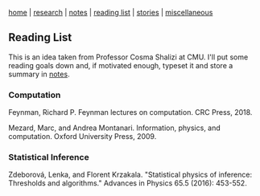 [home](./index.html)  |  [research](./research.html)  |  [notes](./notes.html)  |  [reading list](./reading_list.html)  |  [stories](./story.html)  |  [miscellaneous](./miscellaneous.html)

## Reading List

This is an idea taken from Professor Cosma Shalizi at CMU. I'll put some reading goals down and, if motivated enough, typeset it and store a summary in [notes](./notes.html).

### Computation
Feynman, Richard P. Feynman lectures on computation. CRC Press, 2018.

Mezard, Marc, and Andrea Montanari. Information, physics, and computation. Oxford University Press, 2009.


### Statistical Inference
Zdeborová, Lenka, and Florent Krzakala. "Statistical physics of inference: Thresholds and algorithms." Advances in Physics 65.5 (2016): 453-552.

